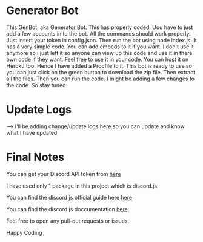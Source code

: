 # Generator Bot
This GenBot. aka Generator Bot. This has properly coded. Uou have to just add a few accounts in to the bot. All the commands should work properly. Just insert your token in config.json. 
Then run the bot using node index.js.
It has a very simple code. You can add embeds to it if you want. I don't use it anymore so i just left it so anyone can view up this code and use it in there own code if they want.
Feel free to use it in your code. You can host it on Heroku too. Hence I have added a Procfile to it. This bot is ready to use so you can just click on the green button to download the zip file.
Then extract all the files. Then you can run the code. I might be adding a few changes to the code. So stay tuned.

# Update Logs
 --> I'll be adding change/update logs here so you can update and know what I have updated. 
 
# Final Notes
You can get your Discord API token from [here](https://discord.com/developers/applications)

I have used only 1 package in this project which is discord.js

You can find the discord.js official guide here [here](https://discordjs.guide/)

You can find the discord.js doccumentation [here](https://discord.js.org/)

Feel free to open any pull-out requests or issues. 

Happy Coding
